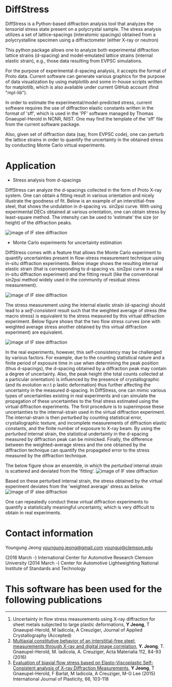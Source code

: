 DiffStress
==========
DiffStress is a Python-based diffraction analysis tool that
analyzes the *tensorial* stress state present on a polycrystal sample.
The stress analysis utilizes a set of lattice-spacings (interatomic
spacings) obtained from a polycrystalline specimen using a diffractometer
(either X-ray or neutron)


This python package allows one to analyze both experimental diffraction
lattice strains (d-spacing) and model-emulated lattice strains (internal
elastic strain), e.g., those data resulting from EVPSC simulations.


For the purpose of experimental d-spacing analysis, it accepts the format
of Proto data. Current software can generate various graphics for the
purpose of data visualization by using matplotlib and some in-house
scripts written for matplotlib, which is also available under current
GitHub account (find "mpl-lib").


In order to estimate the experimental/model-predicted stress, current
software requires the use of diffraction elastic constants written
in the format of 'sff', which is used in the 'PF' software managed by
Thomas Gnaeupel-Herold in NCNR, NIST. One may find the template of the
'sff' file from the current software package.


Also, given set of diffraction data (say, from EVPSC code), one can
perturb the lattice strains in order to quantify the uncertainty in the
obtained stress by conducting Monte Carlo virtual experiments.


Application
===========

- Stress analysis from d-spacings

DiffStress can analyze the d-spacings collected in the form of Proto X-ray system.
One can obtain a fitting result in various orientation and nicely illustrate the 
goodness of fit. Below is an example of an interstitial-free steel, that shows the
undulation in d-spacing vs. sin2psi curve. With using experimental DECs obtained
at various orientation, one can obtain stress by least-square method.
The intensity can be used to 'estimate' the size (or height) of the diffraction peaks.


![image of IF stee diffraction](https://github.com/usnistgov/DiffStress/blob/dev/images/protoEx.png)


- Monte Carlo experiments for uncertainty estimation

DiffStress comes with a feature that allows the Monte Carlo experiment
to quantify uncertainties present in flow-stress measurement technique
using in-situ diffraction experiments. Below image shows the resulting
internal elastic strain (that is corresponding to d-spacing vs. sin2psi
curve in a real in-situ diffraction experiment) and the fitting result
(like the conventional sin2psi method widely used in the community of
residual stress measurement).


![image of IF stee diffraction](https://github.com/usnistgov/DiffStress/blob/dev/images/illu_1.png)



The stress measurement using the internal elastic strain (d-spacing)
should lead to a *self-consistent* result such that the weighted
average of stress (the macro stress) is equivalent to the stress
measured by this virtual diffraction experiment. Below figure shows that
the two flow stress curves (one with weighted average stress another
obtained by this virtual diffraction experiment) are equivalent.


![image of IF stee diffraction](https://github.com/usnistgov/DiffStress/blob/dev/images/illu_1f.png)


In the real experiments, however, this self-consistency may be
challenged by various factors. For example, due to the counting
statistical nature and a finite period of exposure time in use when
determining the peak position (thus d-spacings), the d-spacing obtained
by a diffraction peak may contain a degree of uncertainty. Also, the peak
height (the total counts collected at a particular orientation) is
influenced by the presence of crystallographic (and its evolution w.r.t p
lastic deformation) thus further affecting the uncertainty in the measured
d-spacing. In DiffStress, one can mimic various types of uncertainties
existing in real experiments and can simulate the propagation of these
uncertainties to the final stress estimated using the virtual diffraction
experiments. The first procedure is to superimpose these uncertainties
to the internal-strain used in the virtual diffraction experiment. The
internal-strain is then *perturbed* by counting statistical error,
crystallographic texture, and incomplete measurements of diffraction
elastic constants, and the finite number of exposure to X-ray beam. By
using the *perturbed* internal strain, the statistical undertainty in the
d-spacing measured by diffraction peak can be mimicked. Finally, the
difference between the weighted-average stress and the one obtained by
the diffraction technique can quantify the propagated error to the stress
measured by the diffraction technique.


The below figure show an ensemble, in which the *perturbed* internal
strain is scattered and deviated from the 'fitting'.
![image of IF stee diffraction](https://github.com/usnistgov/DiffStress/blob/dev/images/illu_2.png)


Based on these perturbed internal strain, the stress obtained by the
virtual experiment deviates from the 'weighted average' stress as below.
![image of IF stee diffraction](https://github.com/usnistgov/DiffStress/blob/dev/images/illu_2f.png)


One can repeatedly conduct these virtual diffraction experiments to quantify
a statistically meaningful uncertainty, which is very difficult to obtain
in real experiments.


Contact information
===================

Youngung Jeong
youngung.jeong@gmail.com
younguj@clemson.edu

(2016 March -)
International Center for Automotive Research
Clemson University
(2014 March -)
Center for Automotive Lightweighting
National Institute of Standards and Technology


This software has been used for the following publications
==========================================================
------------------------------------------------------------------------
1. Uncertainty in flow stress measurements using X-ray diffraction for sheet metals subjected to large plastic deformations,
 **Y Jeong**, T Gnaeupel-Herold, M Iadicola, A Creuziger, Journal of Applied Crystallography (Accepted)
2. [Multiaxial constitutive behavior of an interstitial-free steel: measurements through X-ray and digital image correlation](http://dx.doi.org/10.1016/j.actamat.2016.04.013),
 **Y. Jeong**, T. Gnaeupel-Herold, M. Iadicola, A. Creuziger, Acta Materialia 112, 84-93 (2016)
3. [Evaluation of biaxial flow stress based on Elasto-Viscoplastic Self-Consistent analysis of X-ray Diffraction Measurements](http://dx.doi.org/10.1016/j.ijplas.2014.06.009),
 **Y Jeong**, T Gnaeupel-Herold, F Barlat, M Iadicola, A Creuziger, M-G Lee (2015) International Journal of Plasticity, 66, 103-118
